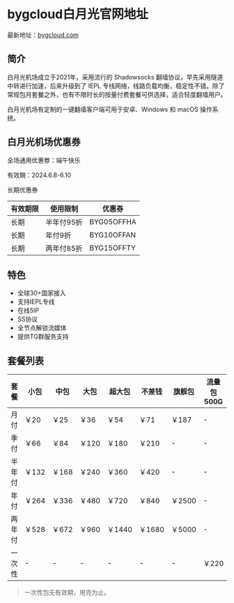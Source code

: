 # bygcloud白月光官网地址

最新地址：[bygcloud.com](https://bygcloud.com/#/register?code=rBQahsOg)

## 简介

白月光机场成立于2021年，采用流行的 Shadowsocks 翻墙协议，早先采用隧道中转进行加速，后来升级到了 IEPL 专线网络，线路负载均衡，稳定性不错。除了常规包月套餐之外，也有不限时长的按量付费套餐可供选择，适合轻度翻墙用户。

白月光机场有定制的一键翻墙客户端可用于安卓、Windows 和 macOS 操作系统。

## 白月光机场优惠券

全场通用优惠劵：端午快乐

有效期：2024.6.8-6.10

长期优惠券

|有效期限|使用限制|优惠券|
|----|----|----|
|长期|半年付95折|BYG05OFFHA|
|长期|年付9折|BYG10OFFAN|
|长期|两年付85折|BYG15OFFTY|

## 特色

* 全球30+国家接入
* 支持IEPL专线
* 在线5IP
* SS协议
* 全节点解锁流媒体
* 提供TG群服务支持

## 套餐列表

|套餐|小包|中包|大包|超大包|不差钱|旗舰包|流量包500G|流量包1000G|
|----|----|----|----|----|----|----|----|----|
|月付|￥20|￥25|￥36|￥54|￥71|￥187|-|-|
|季付|￥66|￥84|￥120|￥180|￥210|-|-|-|
|半年付|￥132|￥168|￥240|￥360|￥420|-|-|-|
|年付|￥264|￥336|￥480|￥720|￥840|￥2500|-|-|
|两年付|￥528|￥672|￥960|￥1440|￥1680|￥5000|-|-|
|一次性|-|-|-|-|-|-|￥220|￥400|

> 一次性包无有效期，用完为止。
